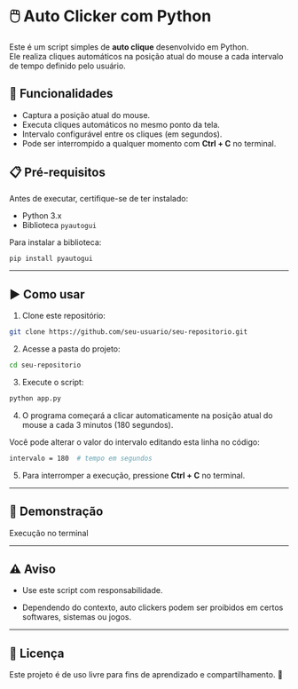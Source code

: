 # 🖱️ Auto Clicker com Python

Este é um script simples de **auto clique** desenvolvido em Python.  
Ele realiza cliques automáticos na posição atual do mouse a cada intervalo de tempo definido pelo usuário.

## 🚀 Funcionalidades

- Captura a posição atual do mouse.  
- Executa cliques automáticos no mesmo ponto da tela.  
- Intervalo configurável entre os cliques (em segundos).  
- Pode ser interrompido a qualquer momento com **Ctrl + C** no terminal.  

## 📋 Pré-requisitos

Antes de executar, certifique-se de ter instalado:

- Python 3.x  
- Biblioteca `pyautogui`  

Para instalar a biblioteca:

```bash
pip install pyautogui
```

---

## ▶️ Como usar

1) Clone este repositório:
```bash
git clone https://github.com/seu-usuario/seu-repositorio.git
```
2) Acesse a pasta do projeto:
```bash
cd seu-repositorio
```
3) Execute o script:
```bash
python app.py
```
4) O programa começará a clicar automaticamente na posição atual do mouse a cada 3 minutos (180 segundos).

Você pode alterar o valor do intervalo editando esta linha no código:
```bash
intervalo = 180  # tempo em segundos
```
5) Para interromper a execução, pressione **Ctrl + C** no terminal.

---

## 📸 Demonstração

Execução no terminal

---

## ⚠️ Aviso

 - Use este script com responsabilidade.

 - Dependendo do contexto, auto clickers podem ser proibidos em certos softwares, sistemas ou jogos.

---

 ## 📜 Licença

Este projeto é de uso livre para fins de aprendizado e compartilhamento. 🚀